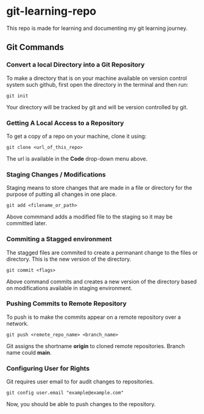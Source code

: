# git-learning-repo
This repo is made for learning and documenting my git learning journey. 


## Git Commands

### Convert a local Directory into a Git Repository

To make a directory that is on your machine available on version control system such github, first open the directory in the terminal and then run:

```
git init
```

Your directory will be tracked by git and will be version controlled by git.

### Getting A Local Access to a Repository

To get a copy of a repo on your machine, clone it using:

```
git clone <url_of_this_repo>
```

The url is available in the **Code** drop-down menu above.

### Staging Changes / Modifications

Staging means to store changes that are made in a file or directory for the purpose of putting all changes in one place.

```
git add <filename_or_path>
```

Above commmand adds a modified file to the staging so it may be committed later.

### Commiting a Stagged environment

The stagged files are commited to create a permanant change to the files or directory.
This is the new version of the directory. 

```
git commit <flags>
```

Above command commits and creates a new version of the directory based on modifications available in staging environment.

### Pushing Commits to Remote Repository

To push is to make the commits appear on a remote repository over a network.

```
git push <remote_repo_name> <branch_name>
```

Git assigns the shortname **origin** to cloned remote repositories. Branch name could **main**.

### Configuring User for Rights

Git requires user email to for audit changes to repositories. 

```
git config user.email "example@example.com"
```

Now, you should be able to push changes to the repository.
